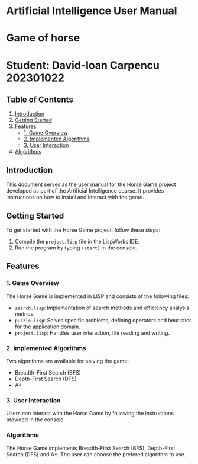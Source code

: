 # Artificial Intelligence User Manual

# Game of horse

<h1>Student: David-Ioan Carpencu 202301022 </h1>

## Table of Contents

1. [Introduction](#introduction)
2. [Getting Started](#getting-started)
3. [Features](#features)
   - [1. Game Overview](#game-overview)
   - [2. Implemented Algorithms](#implemented-algorithms)
   - [3. User Interaction](#user-interaction)
4. [Algorithms](#alg)

## Introduction <a name="introduction"></a>

This document serves as the user manual for the Horse Game project developed as part of the Artificial Intelligence course. It provides instructions on how to install and interact with the game.

## Getting Started <a name="getting-started"></a>

To get started with the Horse Game project, follow these steps:

1. Compile the `project.lisp` file in the LispWorks IDE.
2. Run the program by typing `(start)` in the console.

## Features <a name="features"></a>

### 1. Game Overview <a name="game-overview"></a>

The Horse Game is implemented in LISP and consists of the following files:

- `search.lisp`: Implementation of search methods and efficiency analysis metrics.
- `puzzle.lisp`: Solves specific problems, defining operators and heuristics for the application domain.
- `project.lisp`: Handles user interaction, file reading and writing.

### 2. Implemented Algorithms <a name="implemented-algorithms"></a>

Two algorithms are available for solving the game:

- Breadth-First Search (BFS)
- Depth-First Search (DFS)
- A\*

### 3. User Interaction <a name="user-interaction"></a>

Users can interact with the Horse Game by following the instructions provided in the console.

### Algorithms <a name="alg"></a>

The Horse Game implements Breadth-First Search (BFS), Depth-First Search (DFS) and A\*. The user can choose the prefered algorithm to use.
